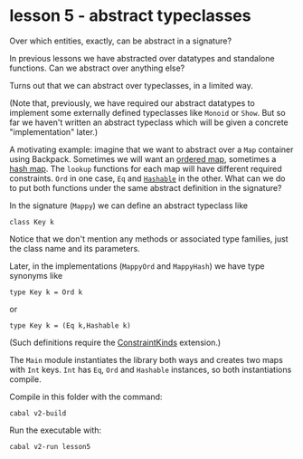 # lesson 5 - abstract typeclasses

Over which entities, exactly, can be abstract in a signature?

In previous lessons we have abstracted over datatypes and standalone functions. Can we abstract over anything else?

Turns out that we can abstract over typeclasses, in a limited way.

(Note that, previously, we have required our abstract datatypes to implement
some externally defined typeclasses like `Monoid` or `Show`. But so far we
haven't written an abstract typeclass which will be given a concrete
"implementation" later.)

A motivating example: imagine that we want to abstract over a `Map` container using Backpack.
Sometimes we will want an [ordered
map](http://hackage.haskell.org/package/containers-0.6.2.1/docs/Data-Map-Strict.html),
sometimes a [hash
map](http://hackage.haskell.org/package/unordered-containers-0.2.10.0/docs/Data-HashMap-Strict.html).
The `lookup` functions for each map will have different required constraints.
`Ord` in one case, `Eq` and
[`Hashable`](http://hackage.haskell.org/package/hashable-1.3.0.0/docs/Data-Hashable.html#t:Hashable)
in the other. What can we do to put both functions under the same abstract
definition in the signature?

In the signature (`Mappy`) we can define an abstract typeclass like

    class Key k

Notice that we don't mention any methods or associated type families, just the class name and its parameters.

Later, in the implementations (`MappyOrd` and `MappyHash`) we have type synonyms like

    type Key k = Ord k

or 

    type Key k = (Eq k,Hashable k)

(Such definitions require the
[ConstraintKinds](https://downloads.haskell.org/ghc/latest/docs/html/users_guide/glasgow_exts.html?highlight=constraintkinds#extension-ConstraintKinds)
extension.)

The `Main` module instantiates the library both ways and creates two maps
with `Int` keys. `Int` has `Eq`, `Ord` and `Hashable` instances, so both
instantiations compile.

Compile in this folder with the command:

```
cabal v2-build
```
Run the executable with:

```
cabal v2-run lesson5
```
